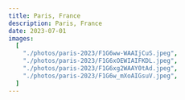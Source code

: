 ```yaml
---
title: Paris, France
description: Paris, France
date: 2023-07-01
images:
  [
    "./photos/paris-2023/F1G6ww-WAAIjCuS.jpeg",
    "./photos/paris-2023/F1G6xOEWIAIFKDL.jpeg",
    "./photos/paris-2023/F1G6xg2WAAY0tAd.jpeg",
    "./photos/paris-2023/F1G6w_mXoAIGsuV.jpeg",
  ]
---
```

